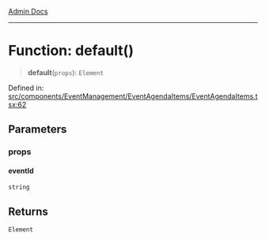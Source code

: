 [Admin Docs](/)

---

# Function: default()

> **default**(`props`): `Element`

Defined in: [src/components/EventManagement/EventAgendaItems/EventAgendaItems.tsx:62](https://github.com/PalisadoesFoundation/talawa-admin/blob/main/src/components/EventManagement/EventAgendaItems/EventAgendaItems.tsx#L62)

## Parameters

### props

#### eventId

`string`

## Returns

`Element`

